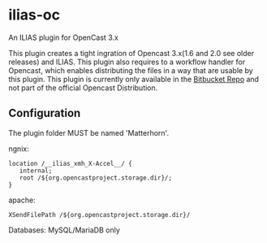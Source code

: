 # ilias-oc
An ILIAS plugin for OpenCast 3.x

This plugin creates a tight ingration of Opencast 3.x(1.6 and 2.0 see older releases) and ILIAS.
This plugin also requires to a workflow handler for Opencast, which enables distributing the files in a way that
are usable by this plugin. This plugin is currently only available in the [Bitbucket Repo](https://bitbucket.org/pascalgrube/matterhorn/branch/distribution-ilias)
and not part of the official Opencast Distribution.

## Configuration

The plugin folder MUST be named 'Matterhorn'.

ngnix:
```
location /__ilias_xmh_X-Accel__/ {
   internal;
   root /${org.opencastproject.storage.dir}/;
}
```

apache:
```
XSendFilePath /${org.opencastproject.storage.dir}/
```

Databases: MySQL/MariaDB only
